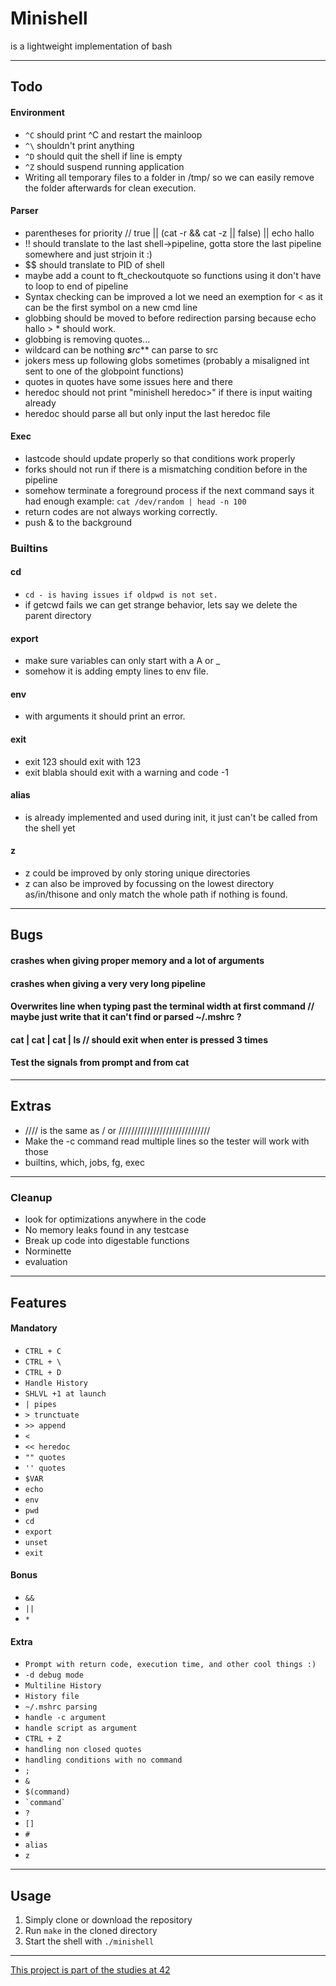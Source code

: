 # Minishell
is a lightweight implementation of bash

---
## Todo
#### Environment
- ```^C``` should print ^C and restart the mainloop
- ```^\``` shouldn't print anything
- ```^D``` should quit the shell if line is empty
- ```^Z``` should suspend running application
- Writing all temporary files to a folder in /tmp/ so we can easily remove the folder afterwards for clean execution.

#### Parser
- parentheses for priority // true || (cat -r && cat -z || false) || echo hallo
- !! should translate to the last shell->pipeline, gotta store the last pipeline somewhere and just strjoin it :)
- $$ should translate to PID of shell
- maybe add a count to ft_checkoutquote so functions using it don't have to loop to end of pipeline
- Syntax checking can be improved a lot we need an exemption for < as it can be the first symbol on a new cmd line
- globbing should be moved to before redirection parsing because echo hallo > * should work.
- globbing is removing quotes...
- wildcard can be nothing ***s**r**c*** can parse to src
- jokers mess up following globs sometimes (probably a misaligned int sent to one of the globpoint functions)
- quotes in quotes have some issues here and there
- heredoc should not print "minishell heredoc>" if there is input waiting already
- heredoc should parse all but only input the last heredoc file

#### Exec
- lastcode should update properly so that conditions work properly
- forks should not run if there is a mismatching condition before in the pipeline
- somehow terminate a foreground process if the next command says it had enough example: ```cat /dev/random | head -n 100```
- return codes are not always working correctly.
- push & to the background

### Builtins
#### cd
- ```cd - is having issues if oldpwd is not set.```
- if getcwd fails we can get strange behavior, lets say we delete the parent directory
#### export
- make sure variables can only start with a A or _
- somehow it is adding empty lines to env file.
#### env
- with arguments it should print an error.
#### exit
- exit 123 should exit with 123
- exit blabla should exit with a warning and code -1
#### alias
- is already implemented and used during init, it just can't be called from the shell yet
#### z
- z could be improved by only storing unique directories
- z can also be improved by focussing on the lowest directory as/in/thisone and only match the whole path if nothing is found.

---
## Bugs
#### crashes when giving proper memory and a lot of arguments
#### crashes when giving a very very long pipeline
#### Overwrites line when typing past the terminal width at first command // maybe just write that it can't find or parsed ~/.mshrc ?
#### cat | cat | cat | ls // should exit when enter is pressed 3 times
#### Test the signals from prompt and from cat
---
## Extras
- //// is the same as / or /////////////////////////////
- Make the -c command read multiple lines so the tester will work with those
- builtins, which, jobs, fg, exec

---
### Cleanup
- look for optimizations anywhere in the code
- No memory leaks found in any testcase
- Break up code into digestable functions
- Norminette
- evaluation

---
## Features
#### Mandatory
- ```CTRL + C```
- ```CTRL + \```
- ```CTRL + D```
- ```Handle History```
- ```SHLVL +1 at launch```
- ```| pipes```
- ```> trunctuate```
- ```>> append```
- ```<```
- ```<< heredoc```
- ```"" quotes```
- ```'' quotes```
- ```$VAR```
- ```echo```
- ```env```
- ```pwd```
- ```cd```
- ```export```
- ```unset```
- ```exit```
#### Bonus
- ```&&```
- ```||```
- ```*```
#### Extra
- ```Prompt with return code, execution time, and other cool things :)```
- ```-d debug mode```
- ```Multiline History```
- ```History file```
- ```~/.mshrc parsing```
- ```handle -c argument```
- ```handle script as argument```
- ```CTRL + Z```
- ```handling non closed quotes```
- ```handling conditions with no command```
- ```;```
- ```&```
- ```$(command)```
- ``` `command` ```
- ```?```
- ```[]```
- ```#```
- ```alias```
- ```z```

---
## Usage
1. Simply clone or download the repository
2. Run `make` in the cloned directory
3. Start the shell with `./minishell`

---
[This project is part of the studies at 42](https://42.fr/en/homepage/)

